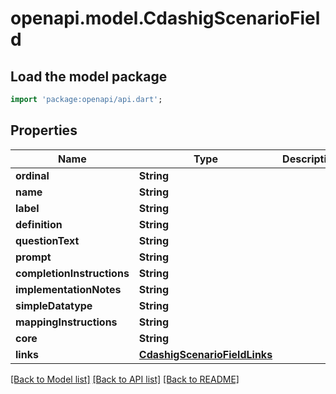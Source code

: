 # openapi.model.CdashigScenarioField

## Load the model package
```dart
import 'package:openapi/api.dart';
```

## Properties
Name | Type | Description | Notes
------------ | ------------- | ------------- | -------------
**ordinal** | **String** |  | [optional] 
**name** | **String** |  | [optional] 
**label** | **String** |  | [optional] 
**definition** | **String** |  | [optional] 
**questionText** | **String** |  | [optional] 
**prompt** | **String** |  | [optional] 
**completionInstructions** | **String** |  | [optional] 
**implementationNotes** | **String** |  | [optional] 
**simpleDatatype** | **String** |  | [optional] 
**mappingInstructions** | **String** |  | [optional] 
**core** | **String** |  | [optional] 
**links** | [**CdashigScenarioFieldLinks**](CdashigScenarioFieldLinks.md) |  | [optional] 

[[Back to Model list]](../README.md#documentation-for-models) [[Back to API list]](../README.md#documentation-for-api-endpoints) [[Back to README]](../README.md)


